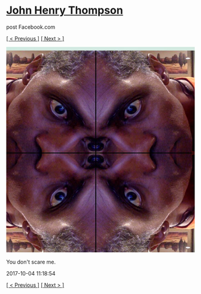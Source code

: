 # [John Henry Thompson](../README.md)
post Facebook.com

[[ < Previous ]](2017-10-05-3.md) [[ Next > ]](2017-10-04-2.md)

[![](../media/2017-10-04/Timeline-Photos-You-don-t-scare-me.jpg)](../README.md)

You don't scare me.

2017-10-04 11:18:54

[[ < Previous ]](2017-10-05-3.md) [[ Next > ]](2017-10-04-2.md)